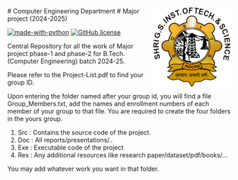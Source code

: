 <img src="SGSITS_Indore.png" align="right" />
# Computer Engineering Department
# Major project (2024-2025)

[![made-with-python](https://img.shields.io/badge/Made%20with-Python-1f425f.svg)](https://www.python.org/)
[![GitHub license](https://img.shields.io/github/license/Naereen/StrapDown.js.svg)](https://github.com/shekhar-sharma/DataScience/blob/main/LICENSE)

Central Repository for all the work of Major project phase-1 and phase-2 for B.Tech. (Computer Engineering) batch 2024-25.

Please refer to the Project-List.pdf to find your group ID.

Upon entering the folder named after your group id, you will find a file Group_Members.txt, add the names and enrollment numbers of each member of your group to that file. 
You are required to create the four folders in the yours group.
1. Src : Contains the source code of the project.
2. Doc : All reports/presentations/..
3. Exe : Executable code of the project
4. Res : Any additional resources like research paper/dataset/pdf/books/...
   
You may add whatever work you want in that folder.
